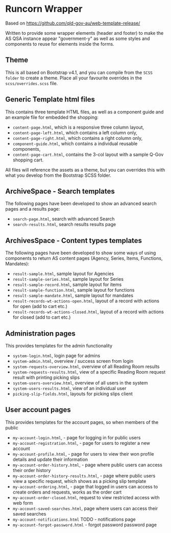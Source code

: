 # Runcorn Wrapper

Based on https://github.com/qld-gov-au/web-template-release/

Written to provide some wrapper elements (header and footer) to make the AS QSA instance appear "government-y" as well as some styles and components to reuse for elements inside the forms.

## Theme

This is all based on Bootstrap v4.1, and you can compile from the `SCSS folder` to create a theme. Place all your favourite overrides in the `scss/overrides.scss` file.

## Generic Template html files

This contains three template HTML files, as well as a component guide and an example file for embedded the shopping:
 * `content-page.html`, which is a responsive three column layout,
 * `content-page-left.html`, which contains a left column only,
 * `content-page-right.html`, which contains a right column only,
 * `component-guide.html`, which contains a individual reusable components,
 * `content-page-cart.html`, contains the 3-col layout with a sample Q-Gov shopping cart.

All files will reference the assets as a theme, but you can overrides this with what you develop from the Bootstrap SCSS folder.

## ArchiveSpace - Search templates

The following pages have been developed to show an advanced search pages and a results page:
 * `search-page.html`, search with advanced Search
 * `search-results.html`, search results results page

## ArchivesSpace - Content types templates

The following pages have been developed to show some ways of using components to return AS content pages (Agency, Series, Items, Functions, Mandates):

 * `result-sample.html`, sample layout for Agencies
 * `result-sample-series.html`, sample layout for Series
 * `result-sample-record.html`, sample layout for items
 * `result-sample-function.html`, sample layout for functions
 * `result-sample-mandate.html`, sample layout for mandates
 * `result-records-wt-actions-open.html`, layout of a record with actions for open (add to cart etc.)
 * `result-records-wt-actions-closed.html`, layout of a record with actions for closed (add to cart etc.)

 ## Administration pages

 This provides templates for the admin functionality
  * `system-login.html`, login page for admins
  * `system-admin.html`, overview / success screen from login
  * `system-requests-overview.html`, overview of all Reading Room results
  * `system-requests-results.html`, view of a specific Reading Room request result with printing picking slips
  * `system-users-overview.html`, overview of all users in the system
  * `system-users-results.html`, view of an individual user
  * `picking-slip-fields.html`, layouts for picking slips client 

## User account pages

This provides templates for the account pages, so when members of the public
 * `my-account-login.html`, - page for logging in for public users
 * `my-account-registration.html`, - page for users to register a new account
 * `my-account-profile.html`, - page for users to view their won profile details and update their information
 * `my-account-order-history.html`, - page where public users can access their order history
 * `my-account-order-history-results.html`, - page where public users view a specific request, which shows as a picking slip template
 * `my-account-ordering.html`, - page that logged in users can access to create orders and requests, works as the order cart
 * `my-account-order-closed.html`, request to view restricted access with web form
 * `my-account-saved-searches.html`, page where users can access their saved searches
 * `my-account-notifications.html` TODO - notifications page
 * `my-account-forgot-password.html` - forgot password password page
